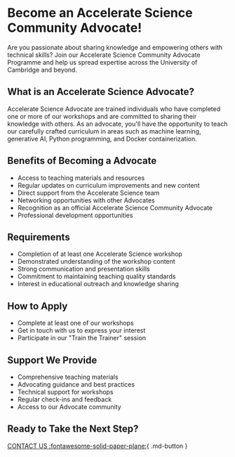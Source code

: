 # Become an Accelerate Science Community Advocate!

Are you passionate about sharing knowledge and empowering others with technical skills? Join our Accelerate Science Community Advocate Programme and help us spread expertise across the University of Cambridge and beyond.

## What is an Accelerate Science Advocate?
Accelerate Science Advocate are trained individuals who have completed one or more of our workshops and are committed to sharing their knowledge with others. As an advocate, you'll have the opportunity to teach our carefully crafted curriculum in areas such as machine learning, generative AI, Python programming, and Docker containerization.


## Benefits of Becoming a Advocate
- Access to teaching materials and resources
- Regular updates on curriculum improvements and new content
- Direct support from the Accelerate Science team
- Networking opportunities with other Advocates
- Recognition as an official Accelerate Science Community Advocate
- Professional development opportunities

## Requirements
- Completion of at least one Accelerate Science workshop
- Demonstrated understanding of the workshop content
- Strong communication and presentation skills
- Commitment to maintaining teaching quality standards
- Interest in educational outreach and knowledge sharing

## How to Apply
- Complete at least one of our workshops
- Get in touch with us to express your interest
- Participate in our "Train the Trainer" session

## Support We Provide
- Comprehensive teaching materials
- Advocating guidance and best practices
- Technical support for workshops
- Regular check-ins and feedback
- Access to our Advocate community

## Ready to Take the Next Step?

[CONTACT US :fontawesome-solid-paper-plane:](https://forms.office.com/Pages/ResponsePage.aspx?id=RQSlSfq9eUut41R7TzmG6en7pKp09EBBsQtSVzmKwwhURjBUREpWRVEyRE42RTExRlJTU1U0MlZJNC4u){ .md-button }
